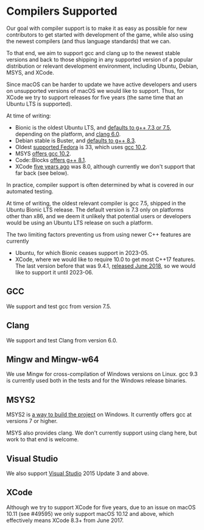 # Compilers Supported

Our goal with compiler support is to make it as easy as possible for new
contributors to get started with development of the game, while also using the
newest compilers (and thus language standards) that we can.

To that end, we aim to support gcc and clang up to the newest stable versions
and back to those shipping in any supported version of a popular distribution
or relevant development environment, including Ubuntu, Debian, MSYS, and XCode.

Since macOS can be harder to update we have active developers and users on
unsupported versions of macOS we would like to support.  Thus, for XCode we try
to support releases for five years (the same time that an Ubuntu LTS is
supported).

At time of writing:
* Bionic is the oldest Ubuntu LTS, and [defaults to g++ 7.3 or
  7.5](https://packages.ubuntu.com/bionic/g++), depending on the platform, and
  [clang 6.0](https://packages.ubuntu.com/bionic/clang).
* Debian stable is Buster, and [defaults to g++
  8.3](https://packages.debian.org/buster/g++).
* Oldest [supported Fedora](https://fedoraproject.org/wiki/Releases) is 33,
  which uses [gcc
  10.2](https://fedora.pkgs.org/33/fedora-x86_64/gcc-10.2.1-3.fc33.x86_64.rpm.html).
* MSYS [offers gcc 10.2](https://packages.msys2.org/base).
* Code::Blocks [offers g++
  8.1](https://www.codeblocks.org/downloads/binaries/).
* XCode [five years ago](https://xcodereleases.com/) was 8.0, although
  currently we don't support that far back (see below).

In practice, compiler support is often determined by what is covered in our
automated testing.

At time of writing, the oldest relevant compiler is gcc 7.5, shipped in the
Ubuntu Bionic LTS release.  The default version is 7.3 only on platforms other
than x86, and we deem it unlikely that potential users or developers would be
using an Ubuntu LTS release on such a platform.

The two limiting factors preventing us from using newer C++ features are
currently
* Ubuntu, for which Bionic ceases support in 2023-05.
* XCode, where we would like to require 10.0 to get most C++17 features.  The
  last version before that was 9.4.1, [released June
  2018](https://xcodereleases.com/), so we would like to support it until
  2023-06.

## GCC

We support and test gcc from version 7.5.

## Clang

We support and test Clang from version 6.0.

## Mingw and Mingw-w64

We use Mingw for cross-compilation of Windows versions on Linux.  gcc 9.3 is
currently used both in the tests and for the Windows release binaries.

## MSYS2

MSYS2 is [a way to build the project](COMPILING-MSYS.md) on Windows. It
currently offers gcc at versions 7 or higher.

MSYS also provides clang.  We don't currently support using clang here, but
work to that end is welcome.

## Visual Studio

We also support [Visual Studio](COMPILING-VS-VCPKG.md) 2015 Update 3 and above.

## XCode

Although we try to support XCode for five years, due to an issue on macOS
10.11 (see #49595) we only support macOS 10.12 and above, which effectively
means XCode 8.3+ from June 2017.
